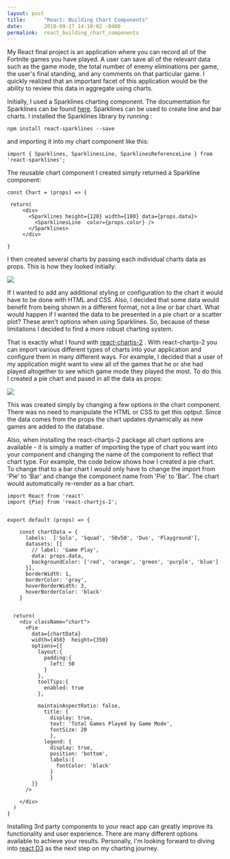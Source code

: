 ```yaml
---
layout: post
title:      "React: Building Chart Components"
date:       2018-09-17 14:10:02 -0400
permalink:  react_building_chart_components
---
```



My React final project is an application where you can record all of the Fortnite games you have played. A user can save all of the relevant data such as the game mode, the total number of enemy eliminations per game, the user's final standing, and any comments on that particular game.  I quickly realized that an important facet of this application would be the ability to review this data in aggregate using charts.    

Initially, I used a Sparklines charting component. The documentation for Sparklines can be found [here](https://www.npmjs.com/package/react-sparklines).  Sparklines can be used to create line and bar charts. I installed the Sparklines library by running :
```
npm install react-sparklines --save
```
and importing it into my chart component like this: 
```
import { Sparklines, SparklinesLine, SparklinesReferenceLine } from 'react-sparklines';
```

The reusable chart component I created simply returned a Sparkline component:

```
const Chart = (props) => {
 
 return(
     <div>
       <Sparklines height={120} width={180} data={props.data}>
         <SparklinesLine  color={props.color} />
       </Sparklines>
     </div>
		 
}		 
```

I then created several charts by passing each individual charts data as props. This is how they looked initially:

![](https://i.imgur.com/rdu8Ylz.png)

If I wanted to add any additional styling or configuration to the chart it would have to be done with HTML and CSS.  Also, I decided that some data would benefit from being shown in a different format, not a line or bar chart.  What would happen if I wanted the data to be presented in a pie chart or a scatter plot? These aren't options when using Sparklines. So, because of these limitations I decided to find a more robust charting system.

That is exactly what I found with [react-chartjs-2](https://github.com/jerairrest/react-chartjs-2) .
With react-chartjs-2 you can import various different types of charts into your application and configure them in many different ways. For example, I decided that a user of my application might want to view all of the games that he or she had played altogether to see which game mode they played the most.  To do this I created a pie chart and pased in all the data as props:

![](https://i.imgur.com/qFyxKYC.png)

This was created simply by changing a few options in the chart component. There was no need to manipulate the HTML or CSS to get this optput. Since the data comes from the props the chart updates dynamically as new games are added to the database. 

Also, when installing the react-chartjs-2 package all chart options are available - it is simply a matter of importing the type of chart you want into your component and changing the name of the component to reflect that chart type.  For example, the code below shows how I created a pie chart.  To change that to a bar chart I would only have to change the import from 'Pie' to 'Bar' and change the component name from 'Pie' to 'Bar'. The chart would automatically re-render as a bar chart.

```
import React from 'react'
import {Pie} from 'react-chartjs-2';


export default (props) => {

    const chartData = {
      labels:  ['Solo', 'Squad', '50v50', 'Duo', 'Playground'],
      datasets: [{
        // label: 'Game Play',
        data: props.data,
        backgroundColor: ['red', 'orange', 'green', 'purple', 'blue']
      }],
      borderWidth: 1,
      borderColor: 'gray',
      hoverBorderWidth: 3,
      hoverBorderColor: 'black'
    }


  return(
    <div className="chart">
      <Pie
        data={chartData}
        width={450}  height={350}
        options={{
          layout:{
            padding:{
              left: 50
            }
          },
          toolTips:{
            enabled: true
          },

          maintainAspectRatio: false,
            title: {
              display: true,
              text: 'Total Games Played by Game Mode',
              fontSize: 20
              },
            legend: {
              display: true,
              position: 'bottom',
              labels:{
                fontColor: 'black'
              }
              }
        }}
      />

    </div>
  )
}

```

Installing 3rd party components to your react app can greatly improve its functionality and user experience. There are many different options available to achieve your results.  Personally, I'm looking forward to diving into [react D3](http://www.reactd3.org/) as the next step on my charting journey.


